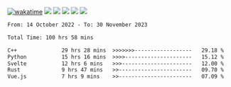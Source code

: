 [![wakatime](https://wakatime.com/badge/user/368879df-dc38-4b1a-86c4-8a2054a0e074.svg)](https://wakatime.com/@368879df-dc38-4b1a-86c4-8a2054a0e074)
<img src="https://img.shields.io/badge/Windows-0078D6?style=flat&logo=Windows&logoColor=white">
<img src="https://img.shields.io/badge/IntelliJ_IDEA-000000.svg?style=flat&logo=IntelliJ-IDEA&logoColor=white">
<img src="https://img.shields.io/badge/CLion-000000.svg?style=flat&logo=CLion&logoColor=white">
<img src="https://img.shields.io/badge/Visual_Studio_Code-007ACC?style=flat&logo=Visual-Studio-Code&logoColor=white">
<img src="https://img.shields.io/badge/Discord-5865F2?label=kano42&style=flat&logo=discord&logoColor=white">
<br>


<!--START_SECTION:waka-->

```txt
From: 14 October 2022 - To: 30 November 2023

Total Time: 100 hrs 58 mins

C++              29 hrs 28 mins  >>>>>>>------------------   29.18 %
Python           15 hrs 16 mins  >>>>---------------------   15.12 %
Svelte           12 hrs 6 mins   >>>----------------------   12.00 %
Rust             9 hrs 47 mins   >>-----------------------   09.70 %
Vue.js           7 hrs 9 mins    >>-----------------------   07.09 %
```

<!--END_SECTION:waka-->
